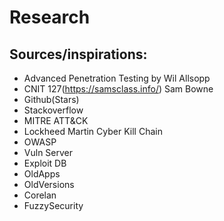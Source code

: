 # Research
## Sources/inspirations:
 * Advanced Penetration Testing by Wil Allsopp
 * CNIT 127(https://samsclass.info/) Sam Bowne
 * Github(Stars)
 * Stackoverflow
 * MITRE ATT&CK 
 * Lockheed Martin Cyber Kill Chain
 * OWASP 
 * Vuln Server
 * Exploit DB
 * OldApps
 * OldVersions
 * Corelan
 * FuzzySecurity
